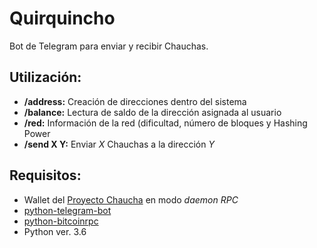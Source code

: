# Quirquincho
Bot de Telegram para enviar y recibir Chauchas.

## Utilización:

* **/address:** Creación de direcciones dentro del sistema
* **/balance:** Lectura de saldo de la dirección asignada al usuario
* **/red:** Información de la red (dificultad, número de bloques y Hashing Power
* **/send X Y:** Enviar *X* Chauchas a la dirección *Y*
 
## Requisitos:

* Wallet del [Proyecto Chaucha](https://www.chaucha.cl) en modo *daemon RPC*
* [python-telegram-bot](https://github.com/python-telegram-bot/python-telegram-bot)
* [python-bitcoinrpc](https://github.com/jgarzik/python-bitcoinrpc)
* Python ver. 3.6